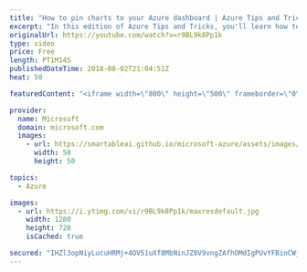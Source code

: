 ```yaml
---
title: "How to pin charts to your Azure dashboard | Azure Tips and Tricks"
excerpt: "In this edition of Azure Tips and Tricks, you'll learn how to quickly customize and pin charts to your Azure dashboard. By saving these settings, you will be able to easily monitor your applications right when you log in to the portal.  For more tips and tricks, visit: http://azuredev.tips/  Get started"
originalUrl: https://youtube.com/watch?v=r9BL9k8Pp1k
type: video
price: Free
length: PT1M14S
publishedDateTime: 2018-08-02T21:04:51Z
heat: 50

featuredContent: "<iframe width=\"800\" height=\"500\" frameborder=\"0\" src=\"https://www.youtube.com/embed/r9BL9k8Pp1k\" allow=\"accelerometer; autoplay; encrypted-media; gyroscope; picture-in-picture\" allowfullscreen></iframe>"

provider:
  name: Microsoft
  domain: microsoft.com
  images:
    - url: https://smartableai.github.io/microsoft-azure/assets/images/organizations/microsoft.com-50x50.jpg
      width: 50
      height: 50

topics:
  - Azure

images:
  - url: https://i.ytimg.com/vi/r9BL9k8Pp1k/maxresdefault.jpg
    width: 1280
    height: 720
    isCached: true

secured: "IHZl3opNiyLucuHRMj+4OV51uXf8MbNinJZ0V9vngZAfhOMdIgPUvYFBinCWj1fDsAIfQwHRZ+Naf9bMX/sYz9PDvFzf1YaeaGUsjpuxnCAG56vGDZK3zP1ATp1Jd3/9eEJtNsVh7MatSeoXLyHRV34Rbz+N2h9fqqbniAs7a5Zwe5yMef3wfpm2/vwUiE6tLQfsDfYxSL7VPGkx1k5DT8MvtZ3VQZOqdBlPWnUqVpxQbFBNgtHKNBwltQm+DMQS4WpxVaos3ROVyg5QOqh84ybvXsu4Nim2zQNYCKzu8KWz6OTcJn4DOJVVYvC1YrFU7kQFsI69LI0R4rw2GR6qmKKroy3rYLaf14KrrMMiDBLXrHcAecXISBthS5VKZiCHtQwkoSynrdDFanWXgtp6SvxTDJf7r6Am+NkEpiPxMPI=;2vxGRao7wMBD4MzCLMZqzg=="
---
```


